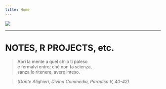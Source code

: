 ```yaml
---
title: Home
---
```



<!-- 
<img src="/./_index_files/coffee_portrait.png" width="20%" height="20%"; style="float:top;" alt="TLD Logo" />
-->

<!-- 
<img src="/./about_files/WB_portrait.jpg" style="float: top; margin-right: 15px; margin-top: 8px" alt="" width="27.5%" height="27.5%" /> 
 

<!-- <figure>
<center>
    <img src="/./_index_files/Leo2.jpg" alt="" width="100%" height="100%"/>
    <figcaption><i>By Leonora Faraone</i></figcaption>
    </center>
</figure>
-->

![](/./_index_files/dilbertprogramming.gif)

---

# NOTES, R PROJECTS, etc. 

> Apri la mente a quel ch’io ti paleso  
e fermalvi entro; ché non fa scïenza,  
sanza lo ritenere, avere inteso.

> _(Dante Alighieri, Divina Commedia, Paradiso V, 40-42)_



<!-- ```{bash, comment='', echo=2, eval=Sys.which('bash') != '' && .Platform$OS.type != 'windows'}
cd ../..;
find . -not -path '*/exampleSite/*' \( -name '*.html' -o -name '*.css' \) | xargs wc -l
```
-->


